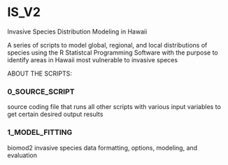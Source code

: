 # IS_V2
Invasive Species Distribution Modeling in Hawaii

A series of scripts to model global, regional, and local distributions of species using the R Statistcal Programming Software with the purpose to identify areas in Hawaii most vulnerable to invasive speces

ABOUT THE SCRIPTS:
### 0_SOURCE_SCRIPT ###
source coding file that runs all other scripts with various input variables to get certain desired output results

### 1_MODEL_FITTING ###
biomod2 invasive species data formatting, options, modeling, and evaluation 
